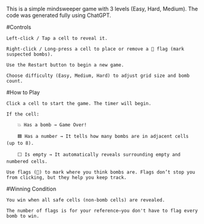This is a simple mindsweeper game with 3 levels (Easy, Hard, Medium). The code was generated fully using ChatGPT. 

#Controls

    Left-click / Tap a cell to reveal it.

    Right-click / Long-press a cell to place or remove a 🚩 flag (mark suspected bombs).

    Use the Restart button to begin a new game.

    Choose difficulty (Easy, Medium, Hard) to adjust grid size and bomb count.

#How to Play

    Click a cell to start the game. The timer will begin.

    If the cell:

        💥 Has a bomb → Game Over!

        🟦 Has a number → It tells how many bombs are in adjacent cells (up to 8).

        ⬜ Is empty → It automatically reveals surrounding empty and numbered cells.

    Use flags (🚩) to mark where you think bombs are. Flags don’t stop you from clicking, but they help you keep track.

#Winning Condition

    You win when all safe cells (non-bomb cells) are revealed.

    The number of flags is for your reference—you don't have to flag every bomb to win.
